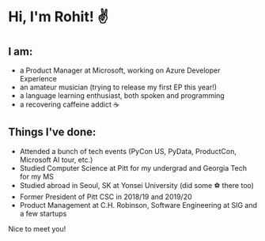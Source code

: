 # Hi, I'm Rohit! ✌️

## I am:
- a Product Manager at Microsoft, working on Azure Developer Experience
- an amateur musician (trying to release my first EP this year!)
- a language learning enthusiast, both spoken and programming
- a recovering caffeine addict :coffee:

## Things I've done:
- Attended a bunch of tech events (PyCon US, PyData, ProductCon, Microsoft AI tour, etc.)
- Studied Computer Science at Pitt for my undergrad and Georgia Tech for my MS
- Studied abroad in Seoul, SK at Yonsei University (did some :soccer: there too)
- Former President of Pitt CSC in 2018/19 and 2019/20
- Product Management at C.H. Robinson, Software Engineering at SIG and a few startups

Nice to meet you!
